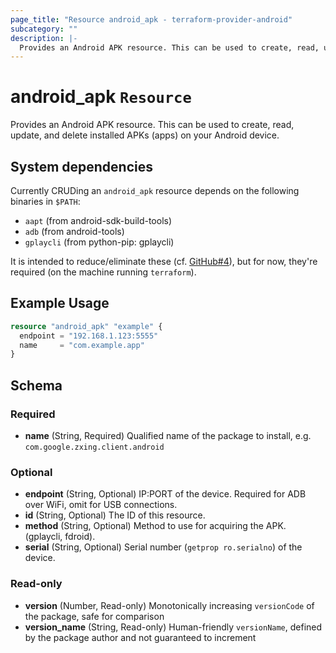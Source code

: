 ```yaml
---
page_title: "Resource android_apk - terraform-provider-android"
subcategory: ""
description: |-
  Provides an Android APK resource. This can be used to create, read, update, and delete installed APKs (apps) on your Android device.
---
```


# android_apk `Resource`

Provides an Android APK resource. This can be used to create, read, update, and delete installed APKs (apps) on your Android device.

## System dependencies

Currently CRUDing an `android_apk` resource depends on the following binaries in `$PATH`:
- `aapt` (from android-sdk-build-tools)
- `adb` (from android-tools)
- `gplaycli` (from python-pip: gplaycli)

It is intended to reduce/eliminate these (cf. [GitHub#4](//github.com/OJFord/terraform-provider-android/issues/4)), but for now, they're required (on the machine running `terraform`).

## Example Usage

```terraform
resource "android_apk" "example" {
  endpoint = "192.168.1.123:5555"
  name     = "com.example.app"
}
```


## Schema

### Required

- **name** (String, Required) Qualified name of the package to install, e.g. `com.google.zxing.client.android`

### Optional

- **endpoint** (String, Optional) IP:PORT of the device. Required for ADB over WiFi, omit for USB connections.
- **id** (String, Optional) The ID of this resource.
- **method** (String, Optional) Method to use for acquiring the APK. (gplaycli, fdroid).
- **serial** (String, Optional) Serial number (`getprop ro.serialno`) of the device.

### Read-only

- **version** (Number, Read-only) Monotonically increasing `versionCode` of the package, safe for comparison
- **version_name** (String, Read-only) Human-friendly `versionName`, defined by the package author and not guaranteed to increment


